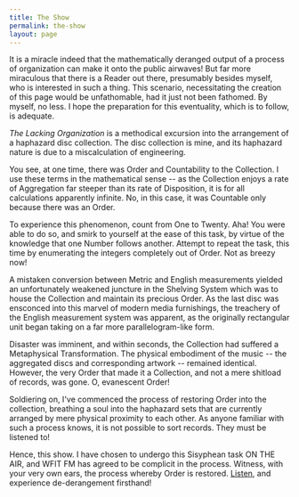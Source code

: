 ```yaml
---
title: The Show
permalink: the-show
layout: page
---
```

It is a miracle indeed that the mathematically deranged output of a process of organization can make it onto the public airwaves! But far more miraculous that there is a Reader out there, presumably besides myself, who is interested in such a thing. This scenario, necessitating the creation of this page would be unfathomable, had it just not been fathomed. By myself, no less. I hope the preparation for this eventuality, which is to follow, is adequate.

_The Lacking Organization_ is a methodical excursion into the arrangement of a haphazard disc collection. The disc collection is mine, and its haphazard nature is due to a miscalculation of engineering.

You see, at one time, there was Order and Countability to the Collection. I use these terms in the mathematical sense -- as the Collection enjoys a rate of Aggregation far steeper than its rate of Disposition, it is for all calculations apparently infinite. No, in this case, it was Countable only because there was an Order.

To experience this phenomenon, count from One to Twenty. Aha! You were able to do so, and smirk to yourself at the ease of this task, by virtue of the knowledge that one Number follows another. Attempt to repeat the task, this time by enumerating the integers completely out of Order. Not as breezy now!

A mistaken conversion between Metric and English measurements yielded an unfortunately weakened juncture in the Shelving System which was to house the Collection and maintain its precious Order. As the last disc was ensconced into this marvel of modern media furnishings, the treachery of the English measurement system was apparent, as the originally rectangular unit began taking on a far more parallelogram-like form.

Disaster was imminent, and within seconds, the Collection had suffered a Metaphysical Transformation. The physical embodiment of the music -- the aggregated discs and corresponding artwork -- remained identical. However, the very Order that made it a Collection, and not a mere shitload of records, was gone. O, evanescent Order!

Soldiering on, I've commenced the process of restoring Order into the collection, breathing a soul into the haphazard sets that are currently arranged by mere physical proximity to each other. As anyone familiar with such a process knows, it is not possible to sort records. They must be listened to!

Hence, this show. I have chosen to undergo this Sisyphean task ON THE AIR, and WFIT FM has agreed to be complicit in the process. Witness, with your very own ears, the process whereby Order is restored. [Listen](/listen), and experience de-derangement firsthand!

